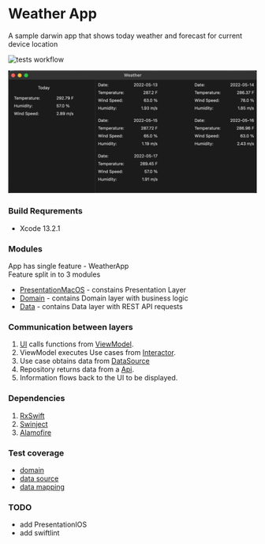 # Weather App
A sample darwin app that shows today weather and forecast for current device location

![tests workflow](https://github.com/0x384c0/Experiments-DarwinModular/actions/workflows/build-darwin.yml/badge.svg)

![Demo](/media/app.jpg)

### Build Requrements
- Xcode 13.2.1

### Modules
App has single feature - WeatherApp\
Feature split in to 3 modules
- [PresentationMacOS](/PresentationMacOS) - constains Presentation Layer
- [Domain](/Domain) - contains Domain layer with business logic
- [Data](/Data) - contains Data layer with REST API requests
  
### Communication between layers

1. [UI](/PresentationMacOS/PresentationMacOS/ui/WeatherViewController.swift) calls functions from [ViewModel](/PresentationMacOS/PresentationMacOS/ui/WeatherViewModel.swift).
1. ViewModel executes Use cases from [Interactor](/Domain/Sources/Domain/interactors/WeatherInteractorImpl.swift).
1. Use case obtains data from [DataSource](/Data/Sources/Data/datasource/WeatherRemoteDatasourceImpl.swift)
1. Repository returns data from a [Api](/Data/Sources/Data/datasource/api/OpenWeatherMapApi.swift).
1. Information flows back to the UI to be displayed.

### Dependencies

1. [RxSwift](https://github.com/ReactiveX/RxSwift.git)
1. [Swinject](https://github.com/Swinject/Swinject.git)
1. [Alamofire](https://github.com/Alamofire/Alamofire.git)

### Test coverage
- [domain](/Domain/Tests/DomainTests/WeatherInteractorImplTests.swift)
- [data source](/Data/Tests/DataTests/WeatherRemoteDatasourceImplTests.swift)
- [data mapping](/PresentationMacOS/Tests/WeatherDvoTests.swift)

### TODO
- add PresentationIOS
- add swiftlint
